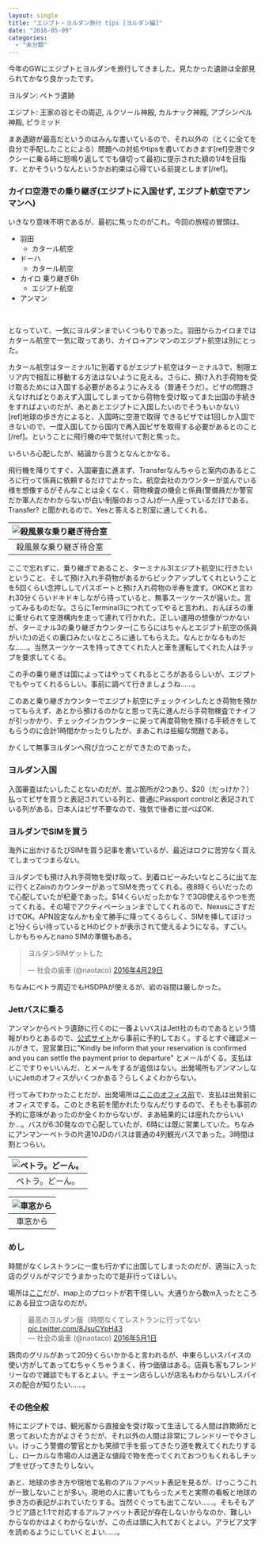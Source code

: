 ```yaml
---
layout: single
title: "エジプト・ヨルダン旅行 tips [ヨルダン編]"
date: "2016-05-09"
categories: 
  - "未分類"
---
```


今年のGWにエジプトとヨルダンを旅行してきました。見たかった遺跡は全部見られてかなり良かったです。

ヨルダン: ペトラ遺跡

エジプト: 王家の谷とその周辺, ルクソール神殿, カルナック神殿, アブシンベル神殿, ピラミッド

まあ遺跡が最高だというのはみんな書いているので、それ以外の（とくに全てを自分で手配したことによる）問題への対処やtipsを書いておきます\[ref\]空港でタクシーに乗る時に怒鳴り返してでも値切って最初に提示された額の1/4を目指す、とかそういうなんというかお約束は心得ている前提とします\[/ref\]。

### カイロ空港での乗り継ぎ(エジプトに入国せず, エジプト航空でアンマンへ)

いきなり意味不明であるが、最初に焦ったのがこれ。今回の旅程の冒頭は、

- 羽田
    - カタール航空
- ドーハ
    - カタール航空
- カイロ 乗り継ぎ6h
    - エジプト航空
- アンマン

 

となっていて、一気にヨルダンまでいくつもりであった。羽田からカイロまではカタール航空で一気に取ってあり、カイロ→アンマンのエジプト航空は別にとった。

カタール航空はターミナル1に到着するがエジプト航空はターミナル3で、制限エリア内で相互に移動する方法はないように見える。さらに、預け入れ手荷物を受け取るためには入国する必要があるようにみえる（普通そうだ）。ビザの問題さえなければとりあえず入国してしまってから荷物を受け取ってまた出国の手続きをすればよいのだが、あとあとエジプトに入国したいのでそうもいかない）\[ref\]地球の歩き方によると、入国時に空港で取得 できるビザでは1回しか入国できないので、一度入国してから国内で再入国ビザを取得する必要があるとのこと\[/ref\]。ということに飛行機の中で気付いて割と焦った。

いろいろ心配したが、結論から言うとなんとかなる。

飛行機を降りてすぐ、入国審査に進まず、Transferなんちゃらと案内のあるところに行って係員に依頼するだけでよかった。航空会社のカウンターが並んでいる様を想像するがそんなことは全くなく、荷物検査の機会と係員(警備員だか警官だか軍人だかわからないが白い制服のおっさん)が一人座っているだけである。Transfer? と聞かれるので、Yesと答えると別室に通してくれる。

| ![殺風景な乗り継ぎ待合室](https://blog.naotaco.com/assets/images/posts/2016/05/DSC02633.jpg) |
|:--:|
|  殺風景な乗り継ぎ待合室 |

ここで忘れずに、乗り継ぎであること、ターミナル3(エジプト航空)に行きたいということ、そして預け入れ手荷物があるからピックアップしてくれということを5回くらい念押ししてパスポートと預け入れ荷物の半券を渡す。OKOKと言われ30分くらいドキドキしながら待っていると、無事スーツケースが届いた。言ってみるものだな。さらにTerminal3につれてってやると言われ、おんぼろの車に乗せられて空港構内を走って連れて行かれた。正しい運用の想像がつかないが、ターミナル3の乗り継ぎカウンター(こちらにはちゃんとエジプト航空の係員がいた)の近くの裏口みたいなところに通してもらえた。なんとかなるものだな……。当然スーツケースを持ってきてくれた人と車を運転してくれた人はチップを要求してくる。

この手の乗り継ぎは国によってはやってくれるところがあるらしいが、エジプトでもやってくれるらしい。事前に調べて行きましょうね……。

このあと乗り継ぎカウンターでエジプト航空にチェックインしたとき荷物を預かってもらえず、あとから預けるのかなと思って先に進んだら手荷物検査でナイフが引っかかり、チェックインカウンターに戻って再度荷物を預ける手続きをしてもらうのに合計1時間かかったりしたが、まあこれは些細な問題である。

かくして無事ヨルダンへ飛び立つことができたのであった。

### ヨルダン入国

入国審査はたいしたことないのだが、並ぶ箇所が2つあり、$20（だっけか？）払ってビザを買うと表記されている列と、普通にPassport controlと表記されている列がある。日本人はビザ不要なので、強気で後者に並べばOK.

### ヨルダンでSIMを買う

海外に出かけるたびSIMを買う記事を書いているが、最近はロクに苦労なく買えてしまってつまらない。

ヨルダンでも預け入れ手荷物を受け取って、到着ロビーみたいなところに出て左に行くとZainのカウンターがあってSIMを売ってくれる。夜8時くらいだったので心配していたが杞憂であった。$14くらいだったかな？で3GB使えるやつを売ってくれる。その場でアクティベーションまでしてくれるので、NexusにさすだけでOK。APN設定なんかも全て勝手に降ってくるらしく、SIMを挿してぼけっと1分くらい待っているとHのピクトが表示されて使えるようになる。すごい。しかもちゃんとnano SIMの準備もある。

<blockquote class="twitter-tweet" data-lang="ja"><p dir="ltr" lang="ja">ヨルダンSIMゲットした</p>— 社会の歯車 (@naotaco) <a href="https://twitter.com/naotaco/status/726102036568244224">2016年4月29日</a></blockquote>

<script src="//platform.twitter.com/widgets.js" async charset="utf-8"></script>

ちなみにペトラ周辺でもHSDPAが使えるが、岩の谷間は厳しかった。

### Jettバスに乗る

アンマンからペトラ遺跡に行くのに一番よいバスはJett社のものであるという情報がわりとあるので、[公式サイト](http://www.jett.com.jo/)から事前に予約しておく。するとすぐ確認メールがきて、翌営業日に"Kindly be inform that your reservation is confirmed and you can settle the payment prior to departure" とメールがくる。支払はどこですりゃいいんだ、とメールをするが返信はない。出発場所もアンマンしないにJettのオフィスがいくつかある？らしくよくわからない。

行ってみてわかったことだが、出発場所は[ここのオフィス前](https://www.google.co.jp/maps/place/JETT+Passenger+Transportation+Co/@31.9676398,35.9094931,16.11z/data=!4m5!3m4!1s0x0000000000000000:0x25320b161685967f!8m2!3d31.9667855!4d35.9100661?hl=ja)で、支払は出発前にオフィスでする。このとき名前を聞かれたりなんだりするので、そもそも事前の予約に意味があったのか全くわからないが、まあ結果的には座れたからいいか…。バスが6:30発なので心配していたが、6時には既に営業していた。ちなみにアンマンーペトラの片道10JDのバスは普通の4列観光バスであった。3時間は割とつらい。

| ![ペトラ。どーん。](https://blog.naotaco.com/assets/images/posts/2016/05/DSC02701.jpg) |
|:--:|
|  ペトラ。どーん。 |

| ![車窓から](https://blog.naotaco.com/assets/images/posts/2016/05/DSC02788.jpg) |
|:--:|
|  車窓から |

### めし

時間がなくレストランに一度も行かずに出国してしまったのだが、適当に入った店のグリルがマジでうまかったので是非行ってほしい。

場所は[ここ](https://www.google.co.jp/maps/place/Shawrma+Bashka/@31.9730926,35.9116872,15.56z/data=!4m5!3m4!1s0x0000000000000000:0xa96ef981f8c6d5f9!8m2!3d31.9693682!4d35.9154654?hl=ja)だが、map上のプロットが若干怪しい。大通りから数m入ったところにある目立つ店なのだが。

<blockquote class="twitter-tweet" data-lang="ja">最高のヨルダン飯（時間なくてレストランに行ってない <a href="https://t.co/8JsuCYpH43">pic.twitter.com/8JsuCYpH43</a><div></div>— 社会の歯車 (@naotaco) <a href="https://twitter.com/naotaco/status/726630202269392896">2016年5月1日</a></blockquote>

<script src="//platform.twitter.com/widgets.js" async charset="utf-8"></script>

鶏肉のグリルがあって20分くらいかかると言われるが、中東らしいスパイスの使い方がしてあってむちゃくちゃうまく、待つ価値はある。店員も客もフレンドリーなので雑談でもするとよい。チェーン店らしいが店名もわからないしスパイスの配合が知りたい……。

### その他全般

特にエジプトでは、観光客から直接金を受け取って生活してる人間は詐欺師だと思っておいた方がよさそうだが、それ以外の人間は非常にフレンドリーでやさしい。けっこう警備の警官とかも笑顔で手を振ってきたり道を教えてくれたりするし、ローカルな市場の人は適正な値段で物を売ってくれておつりもくれるしチップをせびってきたりしない。

あと、地球の歩き方や現地で名称のアルファベット表記を見るが、けっこうこれが一致しないことが多い。現地の人に書いてもらったメモと実際の看板と地球の歩き方の表記がぶれていたりする。当然ぐぐっても出てこない……。そもそもアラビア語と1:1で対応するアルファベット表記が存在しないからなのか、難しいからなのかはよくわからないが、この点は頭に入れておくとよい。アラビア文字を読めるようにしていくとよい……。
